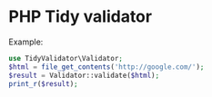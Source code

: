 PHP Tidy validator
==================

Example:
```php
use TidyValidator\Validator;
$html = file_get_contents('http://google.com/');
$result = Validator::validate($html);
print_r($result);
```